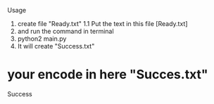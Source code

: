Usage
1. create file "Ready.txt"
1.1 Put the text in this file [Ready.txt]
2. and run the command in terminal
3. python2 main.py
4. It will create "Success.txt"
# your encode in here "Succes.txt"
Success
